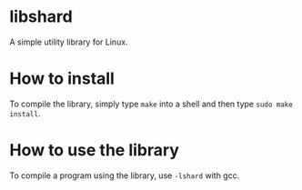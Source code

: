 # libshard
A simple utility library for Linux.

# How to install
To compile the library, simply type `make` into a shell and then type `sudo make install`. 

# How to use the library
To compile a program using the library, use `-lshard` with gcc.
